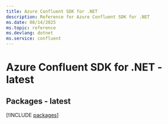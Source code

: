 ```yaml
---
title: Azure Confluent SDK for .NET
description: Reference for Azure Confluent SDK for .NET
ms.date: 08/14/2025
ms.topic: reference
ms.devlang: dotnet
ms.service: confluent
---
```

# Azure Confluent SDK for .NET - latest
## Packages - latest
[!INCLUDE [packages](confluent-index.md)]